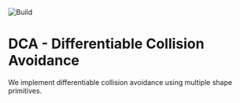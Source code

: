 ![Build](https://github.com/SimiPro/DCA/actions/workflows/build.yml/badge.svg?branch=master)

# DCA - Differentiable Collision Avoidance

We implement differentiable collision avoidance using multiple shape primitives.